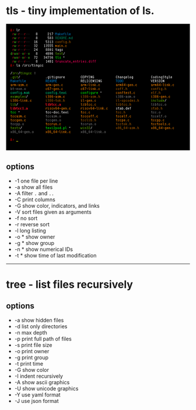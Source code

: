 # tls - tiny implementation of ls.

![example](example_output.png)

## options
   - -1  one file per line
   - -a  show all files
   - -A  filter `.` and `..`
   - -C  print columns
   - -G  show color, indicators, and links
   - -V  sort files given as arguments
   - -f  no sort
   - -r  reverse sort
   - -l  long listing
   - -o  * show owner
   - -g  * show group
   - -n  * show numerical IDs
   - -t  * show time of last modification

---

# tree - list files recursively

## options
   - -a  show hidden files
   - -d  list only directories
   - -n  max depth
   - -p  print full path of files
   - -s  print file size
   - -o  print owner
   - -g  print group
   - -t  print time
   - -G  show color
   - -I  indent recursively
   - -A  show ascii graphics
   - -U  show unicode graphics
   - -Y  use yaml format
   - -J  use json format
